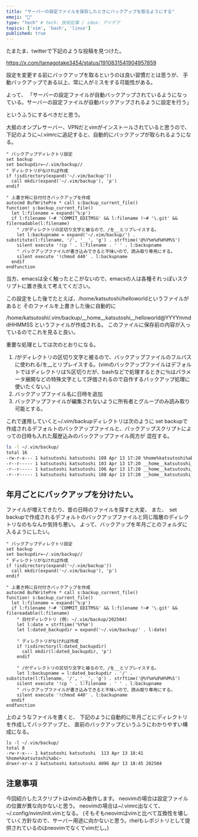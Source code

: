 ```yaml
---
title: "サーバーの設定ファイルを保存したときにバックアップを取るようにする"
emoji: "🎃"
type: "tech" # tech: 技術記事 / idea: アイデア
topics: ['vim', 'bash', 'linux']
published: true
---
```


たまたま、twitterで下記のような投稿を見つけた。

https://x.com/tamagotake3454/status/1910831541904957859

設定を変更する前にバックアップを取るというのは良い習慣だとは思うが、
手動バックアップである以上、常に人がミスをする可能性がある。

よって、
「サーバーの設定ファイルが自動バックアップされているようになっている。サーバーの設定ファイルが自動バックアップされるように設定を行う」

というふうにするべきだと思う。

大抵のオンプレサーバー、VPNだとvimがインストールされていると思うので、
下記のように~/.vimrcに追記すると、自動的にバックアップが取られるようになる。

```vimscript:~/.vimrc
" バックアップディレクトリ設定
set backup
set backupdir=~/.vim/backup//
" ディレクトリがなければ作成
if !isdirectory(expand('~/.vim/backup'))
  call mkdir(expand('~/.vim/backup'), 'p')
endif

" 上書き時に日付付きバックアップを作成
autocmd BufWritePre * call s:backup_current_file()
function! s:backup_current_file()
  let l:filename = expand('%:p')
  if l:filename !~# 'COMMIT_EDITMSG' && l:filename !~# '\.git' && filereadable(l:filename)
    " /がディレクトリの区切り文字と被るので、/を__とリプレイスする。
    let l:backupname = expand('~/.vim/backup/') . substitute(l:filename, '/', '__', 'g') . strftime('@%Y%m%d%H%M%S')
    silent execute '!cp ' . l:filename . ' ' . l:backupname
    " バックアップファイルが書き込みできると不味いので、読み取り専用にする。
    silent execute '!chmod 440' . l:backupname
  endif
endfunction
```

当方、emacsは全く触ったとこがないので、emacsの人は各種それっぽいスクリプトに置き換えて考えてください。

この設定をした後でたとえば、/home/katsutoshi/helloworldというファイルがあると
そのファイルを上書きした後に自動的に

/home/katsutoshi/.vim/backup/__home__katsutoshi__helloworld@YYYYmmddHHMMSS
というファイルが作成される。
このファイルに保存前の内容が入っているのでこれを見ると良い。

重要な処理としては次のとおりになる。

1. /がディレクトリの区切り文字と被るので、バックアップファイルのフルパスに使われる/を__とリプレイスする。(vimのバックアップファイルはデフォルトではディレクトリは%区切りだが、bashなどで処理するときに％はパラメータ展開などの特殊文字として評価されるので自作するバックアップ処理に使いたくない。)
2. バックアップファイル名に日時を追加
3. バックアップファイルが編集されないように所有者とグループのみ読み取り可能とする。


これで運用していくと~/.vim/backupディレクトリは次のように
set backupで作成されるデフォルトのバックアップファイルと、バックアップスクリプトによっての日時も入れた履歴込みのバックアップファイル両方が
混在する。

```bash
ls -l ~/.vim/backup/
total 16
-rw-r-x--- 1 katsutoshi katsutoshi 108 Apr 13 17:20 %home%katsutoshi%abc~
-r--r----- 1 katsutoshi katsutoshi 103 Apr 13 17:20 __home__katsutoshi__abc@20250413172026
-r--r----- 1 katsutoshi katsutoshi 106 Apr 13 17:20 __home__katsutoshi__abc@20250413172030
-r--r----- 1 katsutoshi katsutoshi 108 Apr 13 17:20 __home__katsutoshi__abc@20250413172035
```

## 年月ごとにバックアップを分けたい。

ファイルが増えてきたり、昔の日時のファイルを探すと大変、
また、　set backupで作成されるデフォルトのバックアップファイルと同じ階層のディレクトリなのもなんか気持ち悪い。
よって、バックアップを年月ごとのフォルダに入るようにしたい。

```vimscript:~/.vimrc
" バックアップディレクトリ設定
set backup
set backupdir=~/.vim/backup//
" ディレクトリがなければ作成
if !isdirectory(expand('~/.vim/backup'))
  call mkdir(expand('~/.vim/backup'), 'p')
endif

" 上書き時に日付付きバックアップを作成
autocmd BufWritePre * call s:backup_current_file()
function! s:backup_current_file()
  let l:filename = expand('%:p')
  if l:filename !~# 'COMMIT_EDITMSG' && l:filename !~# '\.git' && filereadable(l:filename)
    " 日付ディレクトリ (例: ~/.vim/backup/202504)
    let l:date = strftime('%Y%m')
    let l:dated_backupdir = expand('~/.vim/backup/' . l:date)

    " ディレクトリがなければ作成
    if !isdirectory(l:dated_backupdir)
      call mkdir(l:dated_backupdir, 'p')
    endif

    " /がディレクトリの区切り文字と被るので、/を__とリプレイスする。
    let l:backupname = l:dated_backupdir . '/' . substitute(l:filename, '/', '__', 'g') . strftime('@%Y%m%d%H%M%S')
    silent execute '!cp ' . l:filename . ' ' . l:backupname
    " バックアップファイルが書き込みできると不味いので、読み取り専用にする。
    silent execute '!chmod 440' . l:backupname
  endif
endfunction
```

上のようなファイルを書くと、
下記のように自動的に年月ごとにディレクトリを作成してバックアップと、
直前のバックアップというふうにわかりやすい構成になる。

```
ls -l ~/.vim/backup/
total 8
-rw-r-x--- 1 katsutoshi katsutoshi  113 Apr 13 18:41 %home%katsutoshi%abc~
drwxr-xr-x 2 katsutoshi katsutoshi 4096 Apr 13 18:45 202504
```

## 注意事項

今回紹介したスクリプトはvimのみ動作します。
neovimの場合は設定ファイルの位置が異な向かないと思う。
neovimの場合は~/.vimrc出なくて、~/.config/nvim/init.vimとなる。
(そもそもneovimはvimと比べて互換性を壊していく方針なので、サーバー用途に向かないと思う。rhelもレポジトリとして提供されているのはneovimでなくてvimだし。)

